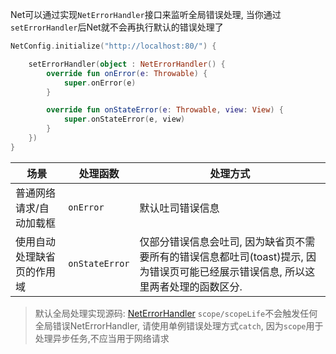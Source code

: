Net可以通过实现`NetErrorHandler`接口来监听全局错误处理, 当你通过`setErrorHandler`后Net就不会再执行默认的错误处理了

```kotlin
NetConfig.initialize("http://localhost:80/") {

    setErrorHandler(object : NetErrorHandler() {
        override fun onError(e: Throwable) {
            super.onError(e)
        }

        override fun onStateError(e: Throwable, view: View) {
            super.onStateError(e, view)
        }
    })
}
```

|场景|处理函数|处理方式|
|-|-|-|
|普通网络请求/自动加载框|`onError`| 默认吐司错误信息 |
|使用自动处理缺省页的作用域|`onStateError`| 仅部分错误信息会吐司, 因为缺省页不需要所有的错误信息都吐司(toast)提示, 因为错误页可能已经展示错误信息, 所以这里两者处理的函数区分. |

> 默认全局处理实现源码: [NetErrorHandler](https://github.com/liangjingkanji/Net/blob/97c31dddde7ced5aa75411d2581c858ca494669e/net/src/main/java/com/drake/net/interfaces/NetErrorHandler.kt#L18)
> `scope/scopeLife`不会触发任何全局错误NetErrorHandler, 请使用单例错误处理方式`catch`, 因为`scope`用于处理异步任务,不应当用于网络请求
